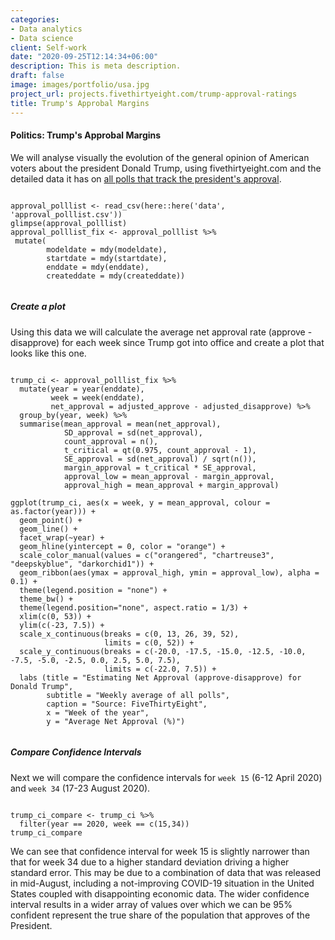 ```yaml
---
categories:
- Data analytics
- Data science
client: Self-work
date: "2020-09-25T12:14:34+06:00"
description: This is meta description.
draft: false
image: images/portfolio/usa.jpg
project_url: projects.fivethirtyeight.com/trump-approval-ratings
title: Trump's Approbal Margins
---
```


#### Politics: Trump's Approbal Margins

We will analyse visually the evolution of the general opinion of American voters about the president Donald Trump, using fivethirtyeight.com and the detailed data it has on [all polls that track the president's approval](https://projects.fivethirtyeight.com/trump-approval-ratings).

```{r, cache=TRUE}

approval_polllist <- read_csv(here::here('data', 'approval_polllist.csv'))
glimpse(approval_polllist)
approval_polllist_fix <- approval_polllist %>% 
 mutate(
        modeldate = mdy(modeldate),
        startdate = mdy(startdate),
        enddate = mdy(enddate),
        createddate = mdy(createddate))
        
```

##### Create a plot

Using this data we will calculate the average net approval rate (approve - disapprove) for each week since Trump got into office and create a plot that looks like this one.

```{r trump_net_approval_rate, echo=FALSE, out.width="100%"}

trump_ci <- approval_polllist_fix %>% 
  mutate(year = year(enddate),
         week = week(enddate),
         net_approval = adjusted_approve - adjusted_disapprove) %>% 
  group_by(year, week) %>% 
  summarise(mean_approval = mean(net_approval),
            SD_approval = sd(net_approval),
            count_approval = n(),
            t_critical = qt(0.975, count_approval - 1),
            SE_approval = sd(net_approval) / sqrt(n()),
            margin_approval = t_critical * SE_approval,
            approval_low = mean_approval - margin_approval,
            approval_high = mean_approval + margin_approval)
            
ggplot(trump_ci, aes(x = week, y = mean_approval, colour = as.factor(year))) + 
  geom_point() +
  geom_line() +
  facet_wrap(~year) + 
  geom_hline(yintercept = 0, color = "orange") +
  scale_color_manual(values = c("orangered", "chartreuse3", "deepskyblue", "darkorchid1")) + 
  geom_ribbon(aes(ymax = approval_high, ymin = approval_low), alpha = 0.1) +
  theme(legend.position = "none") +
  theme_bw() +
  theme(legend.position="none", aspect.ratio = 1/3) + 
  xlim(c(0, 53)) + 
  ylim(c(-23, 7.5)) +
  scale_x_continuous(breaks = c(0, 13, 26, 39, 52),
                     limits = c(0, 52)) +
  scale_y_continuous(breaks = c(-20.0, -17.5, -15.0, -12.5, -10.0, -7.5, -5.0, -2.5, 0.0, 2.5, 5.0, 7.5),
                     limits = c(-22.0, 7.5)) +
  labs (title = "Estimating Net Approval (approve-disapprove) for Donald Trump",
        subtitle = "Weekly average of all polls",
        caption = "Source: FiveThirtyEight",
        x = "Week of the year",
        y = "Average Net Approval (%)")
        
```

##### Compare Confidence Intervals

Next we will compare the confidence intervals for `week 15` (6-12 April 2020) and `week 34` (17-23 August 2020).

```{r, echo=FALSE, out.width="100%"}

trump_ci_compare <- trump_ci %>% 
  filter(year == 2020, week == c(15,34))
trump_ci_compare

```

We can see that confidence interval for week 15 is slightly narrower than that for week 34 due to a higher standard deviation driving a higher standard error. This may be due to a combination of data that was released in mid-August, including a not-improving COVID-19 situation in the United States coupled with disappointing economic data. The wider confidence interval results in a wider array of values over which we can be 95% confident represent the true share of the population that approves of the President. 
